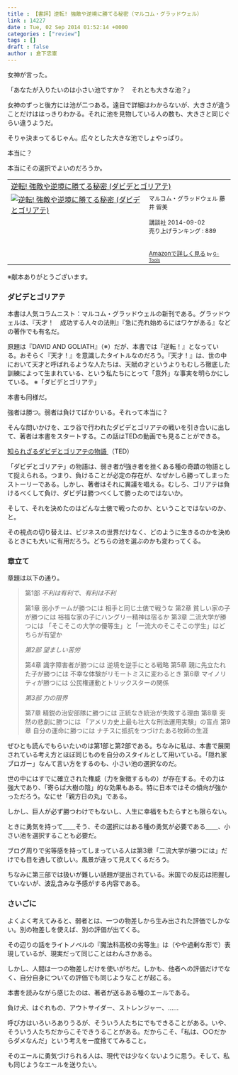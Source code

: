 ```yaml
---
title : 【書評】逆転! 強敵や逆境に勝てる秘密（マルコム・グラッドウェル）
link : 14227
date : Tue, 02 Sep 2014 01:52:14 +0000
categories : ["review"]
tags : []
draft : false
author : 倉下忠憲
---
```


女神が言った。

「あなたが入りたいのは小さい池ですか？　それとも大きな池？」

女神のずっと後方には池が二つある。遠目で詳細はわからないが、大きさが違うことだけははっきりわかる。それに池を見物している人の数も、大きさと同じぐらい違うようだ。

そりゃ決まってるじゃん。広々とした大きな池でしょやっぱり。

本当に？

本当にその選択でよいのだろうか。

<table  border="0" cellpadding="5"><tr><td colspan="2"><a href="http://www.amazon.co.jp/%E9%80%86%E8%BB%A2-%E5%BC%B7%E6%95%B5%E3%82%84%E9%80%86%E5%A2%83%E3%81%AB%E5%8B%9D%E3%81%A6%E3%82%8B%E7%A7%98%E5%AF%86-%E3%83%80%E3%83%93%E3%83%87%E3%81%A8%E3%82%B4%E3%83%AA%E3%82%A2%E3%83%86-%E3%83%9E%E3%83%AB%E3%82%B3%E3%83%A0%E3%83%BB%E3%82%B0%E3%83%A9%E3%83%83%E3%83%89%E3%82%A6%E3%82%A7%E3%83%AB/dp/4062185059%3FSubscriptionId%3D15SMZCTB9V8NGR2TW082%26tag%3Drashita1000-22%26linkCode%3Dxm2%26camp%3D2025%26creative%3D165953%26creativeASIN%3D4062185059" target="_blank">逆転! 強敵や逆境に勝てる秘密 (ダビデとゴリアテ)</a><img src="http://www.assoc-amazon.jp/e/ir?t=rashita1000-22&l=ur2&o=9" width="1" height="1" style="border: none;" alt="" /></td></tr><tr><td valign="top"><a href="http://www.amazon.co.jp/%E9%80%86%E8%BB%A2-%E5%BC%B7%E6%95%B5%E3%82%84%E9%80%86%E5%A2%83%E3%81%AB%E5%8B%9D%E3%81%A6%E3%82%8B%E7%A7%98%E5%AF%86-%E3%83%80%E3%83%93%E3%83%87%E3%81%A8%E3%82%B4%E3%83%AA%E3%82%A2%E3%83%86-%E3%83%9E%E3%83%AB%E3%82%B3%E3%83%A0%E3%83%BB%E3%82%B0%E3%83%A9%E3%83%83%E3%83%89%E3%82%A6%E3%82%A7%E3%83%AB/dp/4062185059%3FSubscriptionId%3D15SMZCTB9V8NGR2TW082%26tag%3Drashita1000-22%26linkCode%3Dxm2%26camp%3D2025%26creative%3D165953%26creativeASIN%3D4062185059" target="_blank"><img src="http://ecx.images-amazon.com/images/I/51fh7tvvYVL._SL160_.jpg" border="0" alt="逆転! 強敵や逆境に勝てる秘密 (ダビデとゴリアテ)" /></a></td><td valign="top"><font size="-1">マルコム・グラッドウェル 藤井 留美 <br /><br />講談社  2014-09-02<br />売り上げランキング : 889<br /><br /><br /><a href="http://www.amazon.co.jp/%E9%80%86%E8%BB%A2-%E5%BC%B7%E6%95%B5%E3%82%84%E9%80%86%E5%A2%83%E3%81%AB%E5%8B%9D%E3%81%A6%E3%82%8B%E7%A7%98%E5%AF%86-%E3%83%80%E3%83%93%E3%83%87%E3%81%A8%E3%82%B4%E3%83%AA%E3%82%A2%E3%83%86-%E3%83%9E%E3%83%AB%E3%82%B3%E3%83%A0%E3%83%BB%E3%82%B0%E3%83%A9%E3%83%83%E3%83%89%E3%82%A6%E3%82%A7%E3%83%AB/dp/4062185059%3FSubscriptionId%3D15SMZCTB9V8NGR2TW082%26tag%3Drashita1000-22%26linkCode%3Dxm2%26camp%3D2025%26creative%3D165953%26creativeASIN%3D4062185059" target="_blank">Amazonで詳しく見る</a></font><font size="-2"> by <a href="http://www.goodpic.com/mt/aws/index.html" >G-Tools</a></font></td></tr></table>
※献本ありがとうございます。

<H3>ダビデとゴリアテ</H3>

本書は人気コラムニスト：マルコム・グラッドウェルの新刊である。グラッドウェルは、『天才！　成功する人々の法則』『急に売れ始めるにはワケがある』などの著作でも有名だ。

原題は『DAVID AND GOLIATH』（※）だが、本書では『逆転！』となっている。おそらく『天才！』を意識したタイトルなのだろう。『天才！』は、世の中において天才と呼ばれるような人たちは、天賦の才というよりもむしろ徹底した訓練によって生まれている、という私たちにとって「意外」な事実を明らかにしている。
※「ダビデとゴリアテ」

本書も同様だ。

強者は勝つ。弱者は負けてばかりいる。それって本当に？

そんな問いかけを、エラ谷で行われたダビデとゴリアテの戦いを引き合いに出して、著者は本書をスタートする。この話はTEDの動画でも見ることができる。

<a href="https://www.ted.com/talks/malcolm_gladwell_the_unheard_story_of_david_and_goliath?language=ja" target="_blank">知られざるダビデとゴリアテの物語 </a>（TED）

「ダビデとゴリアテ」の物語は、弱き者が強き者を挫くある種の奇蹟の物語として捉えられる。つまり、負けることが必定の存在が、なぜかしら勝ってしまったストーリーである。しかし、著者はそれに異議を唱える。むしろ、ゴリアテは負けるべくして負け、ダビデは勝つべくして勝ったのではないか。

そして、それを決めたのはどんな土俵で戦ったのか、ということではないのか、と。

その視点の切り替えは、ビジネスの世界だけなく、どのように生きるのかを決めるときにも大いに有用だろう。どちらの池を選ぶのかも変わってくる。

<H3>章立て</H3>

章題は以下の通り。

<blockquote>第1部 <em>不利は有利で、有利は不利</em>

第1章 弱小チームが勝つには 相手と同じ土俵で戦うな
第2章 貧しい家の子が勝つには 裕福な家の子にハングリー精神は宿るか
第3章 二流大学が勝つには 「そこそこの大学の優等生」と「一流大のそこそこの学生」はどちらが有望か

<em>第2部 望ましい苦労</em>

第4章 識字障害者が勝つには 逆境を逆手にとる戦略
第5章 親に先立たれた子が勝つには 不幸な体験がリモートミスに変わるとき
第6章 マイノリティが勝つには 公民権運動とトリックスターの関係

<em>第3部 力の限界</em>

第7章 精鋭の治安部隊に勝つには 正統なき統治が失敗する理由
第8章 突然の悲劇に勝つには 「アメリカ史上最も壮大な刑法運用実験」の盲点
第9章 自分の運命に勝つには ナチスに抵抗をつづけたある牧師の生涯</blockquote>

ぜひとも読んでもらいたいのは第1部と第2部である。ちなみに私は、本書で展開されている考え方とほぼ同じものを自分のスタイルとして用いている。「隠れ家ブロガー」なんて言い方をするのも、小さい池の選択なのだ。

世の中にはすでに確立された権威（力を象徴するもの）が存在する。その力は強大であり、「寄らば大樹の陰」的な効果もある。特に日本ではその傾向が強かっただろう。なにせ「親方日の丸」である。

しかし、巨人が必ず勝つわけでもないし、人生に幸福をもたらすとも限らない。

ときに勇気を持って＿＿そう、その選択にはある種の勇気が必要である＿＿、小さい池を選択することも必要だ。

ブログ周りで劣等感を持ってしまっている人は第3章「二流大学が勝つには」だけでも目を通して欲しい。風景が違って見えてくるだろう。

ちなみに第三部では扱いが難しい話題が提出されている。米国での反応は把握していないが、波乱含みな予感がする内容である。

<H3>さいごに</H3>

よくよく考えてみると、弱者とは、一つの物差しから生み出された評価でしかない。別の物差しを使えば、別の評価が出てくる。

その辺りの話をライトノベルの『魔法科高校の劣等生』は（やや過剰な形で）表現しているが、現実だって同じことはわんさかある。

しかし、人間は一つの物差しだけを使いがちだ。しかも、他者への評価だけでなく、自分自身についての評価でも同じようなことが起こる。

本書を読みながら感じたのは、著者が送るある種のエールである。

負け犬、はぐれもの、アウトサイダー、ストレンジャー、……

呼び方はいろいろありうるが、そういう人たちにでもできることがある。いや、そういう人たちだからこそできうることがある。だからこそ、「私は、○○だからダメなんだ」という考えを一度捨ててみること。

そのエールに勇気づけられる人は、現代では少なくないように思う。そして、私も同じようなエールを送りたい。
